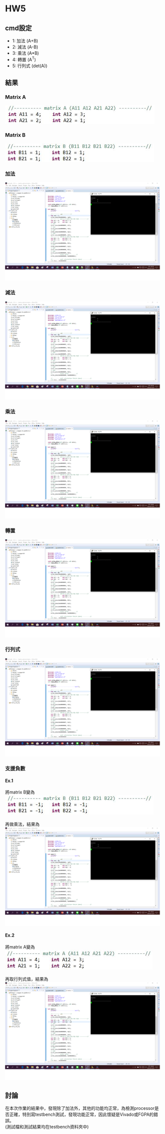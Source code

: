 # HW5
## cmd設定
* 1: 加法 (A+B)
* 2: 減法 (A-B)
* 3: 乘法 (A*B)
* 4: 轉置 (A<sup>T</sup>)
* 5: 行列式 (det(A))
## 結果
### Matrix A
![images](https://github.com/FPGAGROUP2/2019_FPGA_Design_Group2/blob/master/Lab05/img/MatrixA.JPG)
### Matrix B
![images](https://github.com/FPGAGROUP2/2019_FPGA_Design_Group2/blob/master/Lab05/img/MatrixB.JPG)
### 加法
![images](https://github.com/FPGAGROUP2/2019_FPGA_Design_Group2/blob/master/Lab05/img/result%20for%20cmd%3D1.png)
### 減法
![images](https://github.com/FPGAGROUP2/2019_FPGA_Design_Group2/blob/master/Lab05/img/result%20for%20cmd%3D2.png)
### 乘法
![images](https://github.com/FPGAGROUP2/2019_FPGA_Design_Group2/blob/master/Lab05/img/result%20for%20cmd%3D3.png)
### 轉置
![images](https://github.com/FPGAGROUP2/2019_FPGA_Design_Group2/blob/master/Lab05/img/result%20for%20cmd%3D4.png)
### 行列式
![images](https://github.com/FPGAGROUP2/2019_FPGA_Design_Group2/blob/master/Lab05/img/result%20for%20cmd%3D5.png)
### 支援負數
#### Ex.1
將matrix B變為<br/>
![images](https://github.com/FPGAGROUP2/2019_FPGA_Design_Group2/blob/master/Lab05/img/negative_MatrixB.JPG)<br/>
<br/>
再做乘法，結果為<br/>
![images](https://github.com/FPGAGROUP2/2019_FPGA_Design_Group2/blob/master/Lab05/img/negative%20result%20for%20cmd%3D3.png)<br/>
#### Ex.2
將matrix A變為<br/>
![images](https://github.com/FPGAGROUP2/2019_FPGA_Design_Group2/blob/master/Lab05/img/negative_MatrixA.JPG)<br/>
<br/>
再取行列式值，結果為<br/>
![images](https://github.com/FPGAGROUP2/2019_FPGA_Design_Group2/blob/master/Lab05/img/negative%20result%20for%20cmd%3D5.png)<br/>
## 討論
在本次作業的結果中，發現除了加法外，其他的功能均正常，為檢測processor是否正確，特別寫testbench測試，發現功能正常，因此懷疑是Vivado或FGPA的錯誤。
<br/>
(測試檔和測試結果均在testbench資料夾中)
